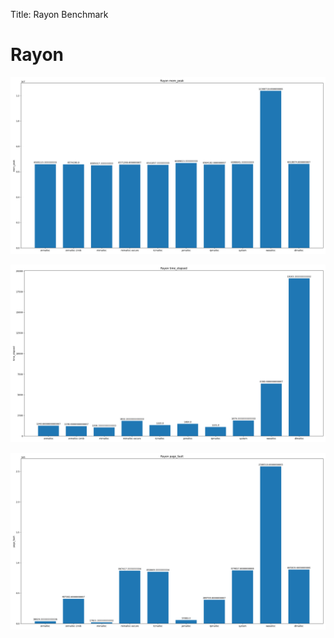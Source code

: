 
Title: Rayon Benchmark

# Rayon
![Rayon-mem_peak](Rayon-mem_peak.png)

![Rayon-time_elapsed](Rayon-time_elapsed.png)

![Rayon-page_fault](Rayon-page_fault.png)


